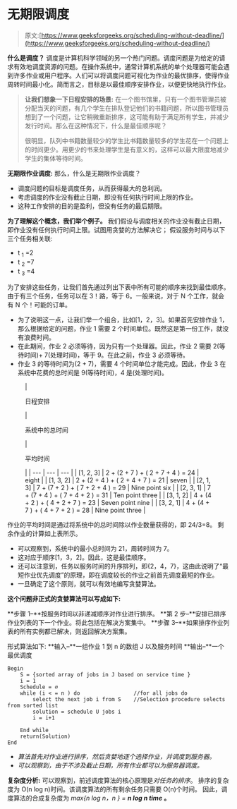 # 无期限调度

> 原文:[https://www.geeksforgeeks.org/scheduling-without-deadline/](https://www.geeksforgeeks.org/scheduling-without-deadline/)

**什么是调度？**
调度是计算机科学领域的另一个热门问题。调度问题是为给定的请求有效地调度资源的问题。在操作系统中，通常计算机系统的单个处理器可能会遇到许多作业或用户程序。人们可以将调度问题可视化为作业的最优排序，使得作业周转时间最小化。简而言之，目标是以最佳顺序安排作业，以便更快地执行作业。

> **让我们想象一下日程安排的场景:**
> 在一个图书馆里，只有一个图书管理员被分配当天的问题，有几个学生在排队登记他们的书籍问题，所以图书管理员想到了一个问题，让它稍微重新排序，这可能有助于满足所有学生，并减少发行时间。那么在这种情况下，什么是最佳顺序呢？
> 
> 很明显，队列中书籍数量较少的学生比书籍数量较多的学生花在一个问题上的时间更少。用更少的书来处理学生是有意义的，这样可以最大限度地减少学生的集体等待时间。

**无期限作业调度:**
那么，什么是无期限作业调度？

*   调度问题的目标是调度任务，从而获得最大的总利润。
*   考虑调度的作业没有截止日期，即没有任何执行时间上限的作业。
*   这种工作安排的目的是盈利，但没有任务的最后期限。

**为了理解这个概念，我们举个例子。**
我们假设与调度相关的作业没有截止日期，即作业没有任何执行时间上限。试图用贪婪的方法解决它；
假设服务时间与以下三个任务相关联:

*   t <sub>1</sub> =2
*   t <sub>2</sub> =7
*   t <sub>3</sub> =4

为了安排这些任务，让我们首先通过列出下表中所有可能的顺序来找到最佳顺序。由于有三个任务，任务可以在 3！路，等于 6。一般来说，对于 N 个工作，就会有 N 个！可能的订单。

*   为了说明这一点，让我们举一个组合，比如[1，2，3]。如果首先安排作业 1，那么根据给定的问题，作业 1 需要 2 个时间单位。既然这是第一份工作，就没有浪费时间。
*   在此期间，作业 2 必须等待，因为只有一个处理器。因此，作业 2 需要 2(等待时间)+ 7(处理时间)，等于 9。在此之前，作业 3 必须等待。
*   作业 3 的等待时间为(2 + 7)，需要 4 个时间单位才能完成。因此，作业 3 在系统中花费的总时间是 9(等待时间)，4 是(处理时间)。

<figure class="table">

| 

日程安排

 | 

系统中的总时间

 | 

平均时间

 |
| --- | --- | --- |
| [1, 2, 3] | 2 + (2 + 7 ) + ( 2 + 7 + 4 ) = 24 | eight |
| [1, 3, 2] | 2 + (2 + 4 ) + ( 2 + 4 + 7 ) = 21 | seven |
| [2, 1, 3] | 7 + (7 + 2 ) + ( 7 + 2 + 4 ) = 29 | Nine point six |
| [2, 3, 1] | 7 + (7 + 4 ) + ( 7 + 4 + 2 ) = 31 | Ten point three |
| [3, 1, 2] | 4 + (4 + 2 ) + ( 4 + 2 + 7 ) = 23 | Seven point nine |
| [3, 2, 1] | 4 + (4 + 7 ) + ( 4 + 7 + 2 ) = 28 | Nine point three |

</figure>

作业的平均时间是通过将系统中的总时间除以作业数量获得的，即 24/3=8。
剩余作业的计算如上表所示。

*   可以观察到，系统中的最小总时间为 21，周转时间为 7。
*   这对应于顺序[1，3，2]。因此，这是最佳顺序。
*   还可以注意到，任务以服务时间的升序排列，即{2，4，7}，这由此说明了“最短作业优先调度”的原理，即在调度较长的作业之前首先调度最短的作业。
*   一旦确定了这个原则，就可以有效地编写贪婪算法。

**这个问题非正式的贪婪算法可以写成如下:**

**步骤 1–**按服务时间以非递减顺序对作业进行排序。
**第 2 步–**安排已排序作业列表的下一个作业。将此包括在解决方案集中。
**步骤 3–**如果排序作业列表的所有实例都已解决，则返回解决方案集。

形式算法如下:
**输入–**一组作业 1 到 n 的数组 J 以及服务时间
**输出–**一个最优调度

```
Begin
    S = {sorted array of jobs in J based on service time }
    i = 1
    Schedule = ∅
    while (i < = n ) do                 //for all jobs do
        select the next job i from S    //Selection procedure selects from sorted list
        solution = schedule U jobs i
        i = i+1

    End while
    return(Solution)
End
```

*   *算法首先对作业进行排序，然后贪婪地逐个选择作业，并调度到服务器。*
*   *可以观察到，由于不涉及截止日期，所有作业都可以为服务器调度。*

**复杂度分析:**
可以观察到，前述调度算法的核心原理是*对任务的排序*。
排序的复杂度为 O(n log n)时间。该调度算法的所有剩余任务只需要 O(n)个时间。
因此，调度算法的合成复杂度为 *max{n log n，n } = **n log n time*** **。**